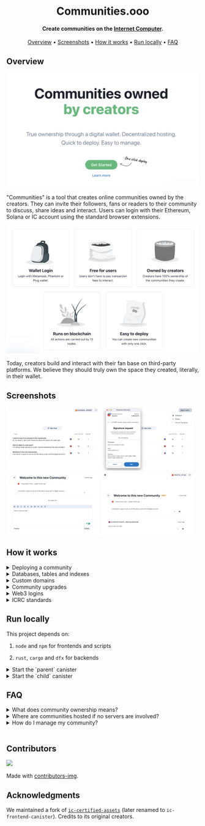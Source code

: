 <h1 align="center">Communities.ooo</h1>

<h4 align="center">Create communities on the <a href="https://internetcomputer.org/" target="_blank">Internet Computer</a>.</h4>

<p align="center">
  <a href="#overview">Overview</a> •
  <a href="#screenshots">Screenshots</a> •
  <a href="#how-it-works">How it works</a> •
  <a href="#run-locally">Run locally</a> •
  <a href="#faq">FAQ</a>
</p>

## Overview

![image](./.notes/assets/landing/hero.png)

"Communities" is a tool that creates online communities owned by the creators. They can invite their followers, fans or readers to their community to discuss, share ideas and interact. Users can login with their Ethereum, Solana or IC account using the standard browser extensions.

[![Get Started](./.notes/assets/landing/features.png)](https://www.communities.ooo/)

Today, creators build and interact with their fan base on third-party platforms. We believe they should truly own the space they created, literally, in their wallet.

## Screenshots

<p>
  <img src="./.notes/assets/screenshots/community.png" width="48%" />
  <img src="./.notes/assets/screenshots/sign-in.png" width="48%" />
  <br/>
  <img src="./.notes/assets/screenshots/reply-editor.png" width="48%" />
  <img src="./.notes/assets/screenshots/moderation-page.png" width="48%" /> 
</p>

## How it works

<details>
<summary>Deploying a community</summary>

<br/>

To achieve complete ownership of a community we require that there's a special canister (the parent) that deploys the community canisters (the children). The parent right now is controlled by us and could be autonomous in the future. When a creator creates a new community a couple things happen in the background. First the creator [transfers ~0.10$ in ICP + 10%](https://github.com/LiveDuo/communities/blob/ed5ebdba098359e726a4649d0b6231a1143fe85a/src/_parent/frontend/store/parent.js#L78) to account for the operation. When the [transfer is done](https://github.com/LiveDuo/communities/blob/master/src/_parent/backend/create_child.rs#L20), a new canister is created and then [the frontend assets are uploaded](https://github.com/LiveDuo/communities/blob/ed5ebdba098359e726a4649d0b6231a1143fe85a/src/_parent/backend/create_child.rs#L123) to the canisters. After the upload the child canister is ready and ownership of that newly created canister is [transferred](https://github.com/LiveDuo/communities/blob/ed5ebdba098359e726a4649d0b6231a1143fe85a/src/_parent/backend/create_child.rs#L183) from the parent canister to the creator. At that point the creator has complete ownership of the community as a canister controller.

</details>


<details>
<summary>Databases, tables and indexes</summary>

<br/>

As this project is relational by nature, simple key-store data structures wouldn't cut it. Instead we needed data structures that are very similar to conventional SQL databases. For that reason we implemented a relational-style databases using tables, relations and indexes in the Internet Computer. More specifically, [tables](https://github.com/LiveDuo/communities/blob/ed5ebdba098359e726a4649d0b6231a1143fe85a/src/_child/backend/state.rs#L261) a maps from record id to record data, [relations](https://github.com/LiveDuo/communities/blob/ed5ebdba098359e726a4649d0b6231a1143fe85a/src/_child/backend/state.rs#L170) are two-way ordered maps from a record id of one table to a record id of another table and indexes are either [maps](https://github.com/LiveDuo/communities/blob/ed5ebdba098359e726a4649d0b6231a1143fe85a/src/_child/backend/state.rs#L246) or [ordered maps for ordered data](https://github.com/LiveDuo/communities/blob/ed5ebdba098359e726a4649d0b6231a1143fe85a/src/_child/backend/state.rs#L250). Note that when we first design our database, stable memory was not mature enough so we are using heap memory at the moment but the same design applies to stable memory as well.

</details>


<details>
<summary>Custom domains</summary>

<br/>

To assign a custom domain a creator has to enter that domain from "Custom domain" modal and then added the displayed DNS records to their DNS registrar. Behind the since a [request is made to the backend](https://github.com/LiveDuo/communities/blob/4c64419705825013e716a0afcdd0870293ff6ced/src/_child/backend/domain.rs#L111) that starts the domain registration process. First the domain is [stored in the database](https://github.com/LiveDuo/communities/blob/4c64419705825013e716a0afcdd0870293ff6ced/src/_child/backend/domain.rs#L167) and a TXT file is the [hosted in the canister](https://github.com/LiveDuo/communities/blob/4c64419705825013e716a0afcdd0870293ff6ced/src/_child/backend/domain.rs#L154) for  the Internet computer to verify. Every 6 hours, [a timer is trigger](https://github.com/LiveDuo/communities/blob/4c64419705825013e716a0afcdd0870293ff6ced/src/_child/backend/domain.rs#L122) in the canister that notifies the Internet computer about the newly registered domain, then if the DNS records are set correctly the Internet computer allows that domain to be used for that canister. If that request succeeds the domain is [marked as "done" in the database](https://github.com/LiveDuo/communities/blob/4c64419705825013e716a0afcdd0870293ff6ced/src/_child/backend/domain.rs#L90) otherwise the error is stored and is shown to the creator once they open the "Custom domain" modal again.

</details>


<details>
<summary>Community upgrades</summary>

<br/>

As every creator deploys their own canister we built a system to coordinate opt-in upgrades through the parent canister which works as follows. Upgrades are [uploaded](https://github.com/LiveDuo/communities/blob/ed5ebdba098359e726a4649d0b6231a1143fe85a/src/_parent/backend/lib.rs#L313) to the parent canister and creators can see new upgrades in the "Upgrade Modal" and decide if they want to upgrade their communities. If they do, the community canister [requests from parent canister](https://github.com/LiveDuo/communities/blob/ed5ebdba098359e726a4649d0b6231a1143fe85a/src/_parent/backend/lib.rs#L283) and [stores the upgrade files](https://github.com/LiveDuo/communities/blob/ed5ebdba098359e726a4649d0b6231a1143fe85a/src/_child/backend/upgrade.rs#L56) including the new frontend assets and the new canister wasm file. Then the [upgrade starts in the background](https://github.com/LiveDuo/communities/blob/ed5ebdba098359e726a4649d0b6231a1143fe85a/src/_child/backend/upgrade.rs#L124) which calls the management canister to perform the upgrade with the new wasm file. Lastly, After the upgrade is done the frontend assets are [replaced](https://github.com/LiveDuo/communities/blob/ed5ebdba098359e726a4649d0b6231a1143fe85a/src/_child/backend/upgrade.rs#L153) with the new frontend assets. Note that one version can have multiple upgrade paths that we call tracks.

</details>


<details>
<summary>Web3 logins</summary>

<br/>

To make communities accessible from end users this project supports authentication with Ethereum and Solana browser extensions. When a user clicks the login button a new principal is created for them in the background and the credentials of this principal are stored in their browser. Then their wallet extension pops up requiring them to sign a [specific message with their wallet](https://github.com/LiveDuo/communities/blob/ed5ebdba098359e726a4649d0b6231a1143fe85a/src/_child/frontend/store/child.js#L334). When they do, that message is [send to the backend](https://github.com/LiveDuo/communities/blob/ed5ebdba098359e726a4649d0b6231a1143fe85a/src/_child/backend/lib.rs#L85) where [both the content of the message is checked](https://github.com/LiveDuo/communities/blob/ed5ebdba098359e726a4649d0b6231a1143fe85a/src/_child/backend/lib.rs#L92) and the address that signed it. If a user clear their cookies or want to sign in from another divide they just have to start this process again and a new principal is created for them but is linked to the same profile.

**Note:** We implement Ethereum and Solana login before [ic-siwe](https://github.com/kristoferlund/ic-siwe) and [ic-siws](https://github.com/kristoferlund/ic-siws). If you are looking to add this functionality to your project you might want to check these libraries too. They utilise [delegations](https://internetcomputer.org/docs/current/references/ic-interface-spec#authentication) to have a consistent principal among logins.

</details>


<details>
<summary>ICRC standards</summary>

<br/>

Since one of that major goals of the project was to own communities as NFTs, we had to [made the project compliant](https://github.com/LiveDuo/communities/blob/feature/custom-domains/src/_child/backend/icrc7.rs) with either [DIP721](https://github.com/Psychedelic/DIP721) or [ICRC7](https://github.com/dfinity/ICRC/blob/main/ICRCs/ICRC-7/ICRC-7.md) standards and from various discussions with community members we decided on the latter. Since the ICRC7 standard is not fully adopted yet by wallets and marketplaces this feature is not tested in real conditions yet. This feature will be revised once these parties adopt the standard further.

</details>



## Run locally

This project depends on:

1. `node` and `npm` for frontends and scripts

2. `rust`, `cargo` and `dfx` for backends


<details>
<summary>Start the `parent` canister</summary>

<br/>

```sh
npm i # install deps

dfx start --clean # separate terminal
dfx deploy parent

npm run upload:parent
npm run dev:parent
```

</details>


<details>
<summary>Start the `child` canister</summary>

<br/>

```sh
npm i # install deps

dfx start --clean # separate terminal
dfx deploy child

npm run dev:child
```

</details>

## FAQ

<details>
<summary>What does community ownership means?</summary>

<br/>

New communities are owned and controlled from your Internet Computer wallet.

If you owned a community you have special privilege to assign moderators, take the community offline or transfer the ownership to another person if you wish to.

</details>

<details>
<summary>Where are communities hosted if no servers are involved?</summary>

<br/>

All communities run on the Internet Computer. They are assigned a subnet of 13 nodes that takes care of hosting the service. When user create a post, sends a reply or uploads a picture all nodes should come in consensus over the result of that operation.

Since there isn't anyone in the middle, server costs can only be increased by Internet Computer onchain governance.

</details>

<details>
<summary> How do I manage my community?</summary>

<br/>

The wallet that created a community is assigned the "Admin".

They will be able to hide replies they deemed inappropriate, lock posts and assign other moderators to have these special privileges too.

</details>
<br/>

## Contributors

<a href="https://github.com/liveduo/communities/graphs/contributors">
  <img src="https://contrib.rocks/image?repo=LiveDuo/communities" />
</a>

Made with [contributors-img](https://contrib.rocks).  

## Acknowledgments

We maintained a fork of [`ic-certified-assets`](https://github.com/dfinity/sdk/tree/master/src/canisters/frontend/ic-frontend-canister) (later renamed to `ic-frontend-canister`). Credits to its original creators.
